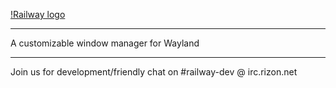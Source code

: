 [!Railway logo](http://i.imgur.com/gMMy3AT.png)
***
A customizable window manager for Wayland
***
Join us for development/friendly chat on #railway-dev @ irc.rizon.net
